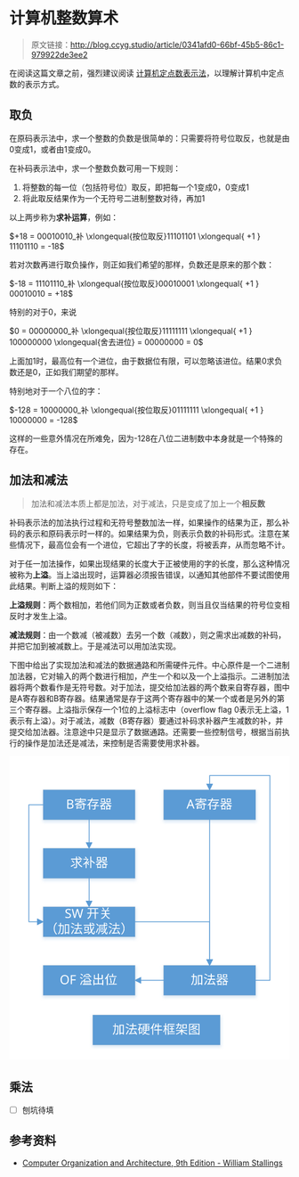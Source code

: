 # 计算机整数算术

[annotation]: <id> (0341afd0-66bf-45b5-86c1-979922de3ee2)
[annotation]: <status> (protect)
[annotation]: <create_time> (2019-04-17 15:20:12)
[annotation]: <category> (计算机技术)
[annotation]: <tags> (组成原理)

> 原文链接：<http://blog.ccyg.studio/article/0341afd0-66bf-45b5-86c1-979922de3ee2>

在阅读这篇文章之前，强烈建议阅读 [计算机定点数表示法](http://blog.ccyg.studio/article/b694810d-f3da-42f5-8318-985994ecdfc7)，以理解计算机中定点数的表示方式。

## 取负

在原码表示法中，求一个整数的负数是很简单的：只需要将符号位取反，也就是由0变成1，或者由1变成0。

在补码表示法中，求一个整数负数可用一下规则：

1. 将整数的每一位（包括符号位）取反，即把每一个1变成0，0变成1
2. 将此取反结果作为一个无符号二进制整数对待，再加1

以上两步称为**求补运算**，例如：

$+18 = 00010010_补 \xlongequal{按位取反}11101101 \xlongequal{ +1 } 11101110 = -18$

若对次数再进行取负操作，则正如我们希望的那样，负数还是原来的那个数：

$-18 = 11101110_补 \xlongequal{按位取反}00010001 \xlongequal{ +1 } 00010010 = +18$

特别的对于0，来说

$0 = 00000000_补 \xlongequal{按位取反}11111111 \xlongequal{ +1 } 100000000 \xlongequal{舍去进位} = 00000000 = 0$

上面加1时，最高位有一个进位，由于数据位有限，可以忽略该进位。结果0求负数还是0，正如我们期望的那样。

特别地对于一个八位的字：

$-128 = 10000000_补 \xlongequal{按位取反}01111111 \xlongequal{ +1 } 10000000 = -128$

这样的一些意外情况在所难免，因为-128在八位二进制数中本身就是一个特殊的存在。

## 加法和减法

> 加法和减法本质上都是加法，对于减法，只是变成了加上一个**相反数**

补码表示法的加法执行过程和无符号整数加法一样，如果操作的结果为正，那么补码的表示和原码表示时一样的。如果结果为负，则表示负数的补码形式。注意在某些情况下，最高位会有一个进位，它超出了字的长度，将被丢弃，从而忽略不计。

对于任一加法操作，如果出现结果的长度大于正被使用的字的长度，那么这种情况被称为**上溢**。当上溢出现时，运算器必须报告错误，以通知其他部件不要试图使用此结果。判断上溢的规则如下：

**上溢规则**：两个数相加，若他们同为正数或者负数，则当且仅当结果的符号位变相反时才发生上溢。

**减法规则**：由一个数减（被减数）去另一个数（减数），则之需求出减数的补码，并把它加到被减数上。于是减法可以用加法实现。

下图中给出了实现加法和减法的数据通路和所需硬件元件。中心原件是一个二进制加法器，它对输入的两个数进行相加，产生一个和以及一个上溢指示。二进制加法器将两个数看作是无符号数。对于加法，提交给加法器的两个数来自寄存器，图中是A寄存器和B寄存器。结果通常是存于这两个寄存器中的某一个或者是另外的第三个寄存器。上溢指示保存一个1位的上溢标志中（overflow flag 0表示无上溢，1表示有上溢）。对于减法，减数（B寄存器）要通过补码求补器产生减数的补，并提交给加法器。注意途中只是显示了数据通路。还需要一些控制信号，根据当前执行的操作是加法还是减法，来控制是否需要使用求补器。

![](计算机整数算术-1.svg?sanitize=true)

## 乘法

- [ ] 刨坑待填

## 参考资料

- [Computer Organization and Architecture, 9th Edition - William Stallings](#)